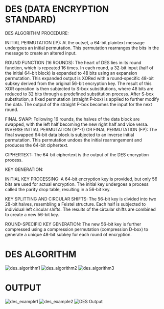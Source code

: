 # DES (DATA ENCRYPTION STANDARD)

DES ALGORITHM PROCEDURE:

INITIAL PERMUTATION (IP):
At the outset, a 64-bit plaintext message undergoes an initial permutation.
This permutation rearranges the bits in the message to create an altered input.

ROUND FUNCTION (16 ROUNDS):
The heart of DES lies in its round function, which is repeated 16 times.
In each round, a 32-bit input (half of the initial 64-bit block) is expanded to 48 bits using an expansion          permutation.
This expanded output is XORed with a round-specific 48-bit subkey derived from the original 56-bit encryption key.
The result of this XOR operation is then subjected to S-box substitutions, where 48 bits are reduced to 32 bits through a predefined substitution process.
After S-box substitution, a fixed permutation (straight P-box) is applied to further modify the data.
The output of the straight P-box becomes the input for the next round.

FINAL SWAP:
Following 16 rounds, the halves of the data block are swapped, with the left half becoming the new right half and vice versa.
INVERSE INITIAL PERMUTATION (IP^-1) OR FINAL PERMUTATION (FP):
The final swapped 64-bit data block is subjected to an inverse initial permutation.
This permutation undoes the initial rearrangement and produces the 64-bit ciphertext.

CIPHERTEXT:
The 64-bit ciphertext is the output of the DES encryption process.


KEY GENERATION:

INITIAL KEY PROCESSING:
A 64-bit encryption key is provided, but only 56 bits are used for actual encryption.
The initial key undergoes a process called the parity drop table, resulting in a 56-bit key.

KEY SPLITTING AND CIRCULAR SHIFTS:
The 56-bit key is divided into two 28-bit halves, resembling a Feistel structure.
Each half is subjected to individual left circular shifts.
The results of the circular shifts are combined to create a new 56-bit key.

ROUND-SPECIFIC KEY GENERATION:
The new 56-bit key is further compressed using a compression permutation (compression D-box) to generate a unique 48-bit subkey for each round of encryption.

# DES ALGORITHM
![des_algorithm1](https://github.com/Neeraja-Kallamadi/DES-Data-Encryption-Standard-/assets/110168775/cb27a906-660a-411a-90b8-98c38aadef6b)
![des_algorithm2](https://github.com/Neeraja-Kallamadi/DES-Data-Encryption-Standard-/assets/110168775/4ec09e13-632b-4fbf-b2c4-946bf28f702e)
![des_algorithm3](https://github.com/Neeraja-Kallamadi/DES-Data-Encryption-Standard-/assets/110168775/a9a35098-e409-48ef-9a43-831757f1b76b)

# OUTPUT

![des_example1](https://github.com/Neeraja-Kallamadi/DES-Data-Encryption-Standard-/assets/110168775/729c3ea2-be09-47a7-a4da-9883f6f29cdd)
![des_example2](https://github.com/Neeraja-Kallamadi/DES-Data-Encryption-Standard-/assets/110168775/94e9cfb0-e5cd-438d-b934-541b5c998da7)
![DES Output](https://github.com/Neeraja-Kallamadi/DES-Data-Encryption-Standard-/assets/110168775/854d3396-e220-4aaa-a9f1-1724b36fc4bb)
